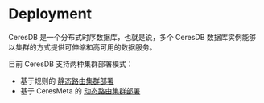 # Deployment
CeresDB 是一个分布式时序数据库，也就是说，多个 CeresDB 数据库实例能够以集群的方式提供可伸缩和高可用的数据服务。

目前 CeresDB 支持两种集群部署模式：
* 基于规则的 [静态路由集群部署](static_routing.md)
* 基于 CeresMeta 的 [动态路由集群部署](dynamic_routing.md)